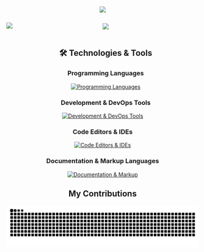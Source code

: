 <h1 align="center">
    <img src="https://readme-typing-svg.herokuapp.com/?font=Roboto&color=7aa2f7&size=35&center=true&vCenter=true&width=500&height=70&duration=4000&lines=Hi,+I'm+Florian+Ariașu+👋;+Welcome+to+my+GitHub+profile!;" />
</h1>

<div align="center">
    <a href="https://github.com/florian-ariasu/github-readme-stats">
    <img height=200 align="left" src="https://github-readme-stats.vercel.app/api?username=florian-ariasu&show_icons=true&theme=tokyonight" /> 
    </a>
<div>
<div align="center">
    <a href="https://github.com/florian-ariasu/convoychat">
      <img height=200 align="center" src="https://github-readme-stats.vercel.app/api/top-langs?username=florian-ariasu&layout=compact&langs_count=8&theme=tokyonight" />
    </a>
</div>
<br>

<h2 align="center">🛠️ Technologies & Tools</h2>

<div align="center">

### Programming Languages
[![Programming Languages](https://skillicons.dev/icons?i=c,cpp,java,lua&theme=dark)](https://skillicons.dev)

### Development & DevOps Tools
[![Development & DevOps Tools](https://skillicons.dev/icons?i=git,github,gitlab,docker,linux,bash,githubactions,regex&theme=dark)](https://skillicons.dev)

### Code Editors & IDEs
[![Code Editors & IDEs](https://skillicons.dev/icons?i=neovim,idea,clion,vscode&theme=dark)](https://skillicons.dev)

### Documentation & Markup Languages
[![Documentation & Markup](https://skillicons.dev/icons?i=md&theme=dark)](https://skillicons.dev)

</div>

<h2 align=center>My Contributions</h2>

<div align="center">
    
  ![snake gif](https://github.com/florian-ariasu/florian-ariasu/blob/output/github-snake-dark.svg)
</div>
